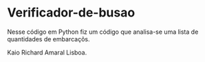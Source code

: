 # Verificador-de-busao
Nesse código em Python  fiz um código que analisa-se uma lista de quantidades de embarcaçõs.

Kaio Richard Amaral Lisboa.
